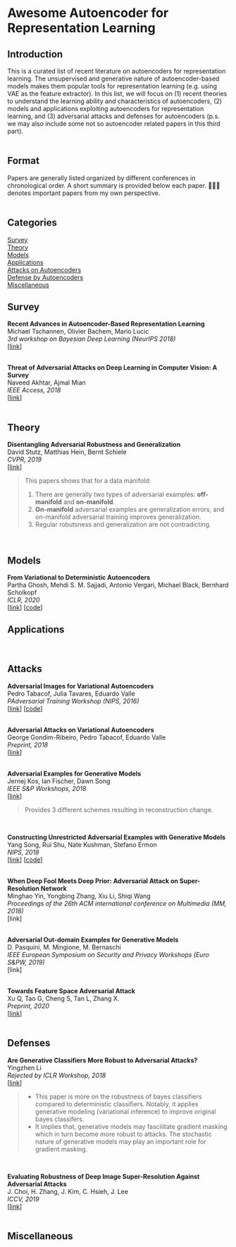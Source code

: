 # Awesome Autoencoder for Representation Learning

## Introduction
This is a curated list of recent literature on autoencoders for representation learning. The unsupervised and generative nature of autoencoder-based models makes them popular tools for representation learning (e.g. using VAE as the feature extractor). In this list, we will focus on (1) recent theories to understand the learning ability and characteristics of autoencoders, (2) models and applications exploiting autoencoders for representation learning, and (3) adversarial attacks and defenses for autoencoders (p.s. we may also include some not so autoencoder related papers in this third part).  
<br>

## Format
Papers are generally listed organized by different conferences in chronological order. A short summary is provided below each paper. 🧑🏻‍🚀 denotes important papers from my own perspective.  
<br>

## Categories
[Survey](#Survey)  
[Theory](#Theory)  
[Models](#Models)  
[Applications](#Applications)  
[Attacks on Autoencoders](#Attacks)   
[Defense by Autoencoders](#Defenses)  
[Miscellaneous](#Miscellaneous)
<br>

## Survey
**Recent Advances in Autoencoder-Based Representation Learning**  
Michael Tschannen, Olivier Bachem, Mario Lucic  
*3rd workshop on Bayesian Deep Learning (NeurIPS 2018)*  
[[link](https://arxiv.org/abs/1812.05069)]   
<br>

**Threat of Adversarial Attacks on Deep Learning in Computer Vision: A Survey**  
Naveed Akhtar, Ajmal Mian  
*IEEE Access, 2018*  
[[link](https://ieeexplore.ieee.org/abstract/document/8294186)]  
<br>


## Theory
**Disentangling Adversarial Robustness and Generalization**  
David Stutz, Matthias Hein, Bernt Schiele  
*CVPR, 2019*  
[[link](https://openaccess.thecvf.com/content_CVPR_2019/html/Stutz_Disentangling_Adversarial_Robustness_and_Generalization_CVPR_2019_paper.html)]  
> This papers shows that for a data manifold:  
> 1. There are generally two types of adversarial examples: **off-manifold** and **on-manifold**. 
> 2. **On-manifold** adversarial examples are generalization errors, and on-manifold adversarial training improves generalization.  
> 3. Regular robutsness and generalization are not contradicting.  
<br>

## Models
**From Variational to Deterministic Autoencoders**  
Partha Ghosh, Mehdi S. M. Sajjadi, Antonio Vergari, Michael Black, Bernhard Scholkopf  
*ICLR, 2020*  
[[link](https://openreview.net/forum?id=S1g7tpEYDS)] [[code](https://github.com/ParthaEth/Regularized_autoencoders-RAE-)]
<br>

## Applications
<br>

## Attacks
**Adversarial Images for Variational Autoencoders**  
Pedro Tabacof, Julia Tavares, Eduardo Valle  
*PAdversarial Training Workshop (NIPS, 2016)*  
[[link](https://arxiv.org/abs/1612.00155)] [[code](https://github.com/tabacof/adv_vae)]  
<br>

**Adversarial Attacks on Variational Autoencoders**   
George Gondim-Ribeiro, Pedro Tabacof, Eduardo Valle   
*Preprint, 2018*  
[[link](https://arxiv.org/abs/1806.04646)]   
<br>

**Adversarial Examples for Generative Models**  
Jernej Kos, Ian Fischer, Dawn Song  
*IEEE S&P Workshops, 2018*  
[[link](https://ieeexplore.ieee.org/abstract/document/8424630/)] 
> Provides 3 different schemes resulting in reconstruction change. 
<br>

**Constructing Unrestricted Adversarial Examples with Generative Models**  
Yang Song, Rui Shu, Nate Kushman, Stefano Ermon  
*NIPS, 2018*  
[[link](https://arxiv.org/abs/1805.07894)] [[code](https://github.com/ermongroup/generative_adversary)]  
<br>

**When Deep Fool Meets Deep Prior: Adversarial Attack on Super-Resolution Network**  
Minghao Yin, Yongbing Zhang, Xiu Li, Shiqi Wang  
*Proceedings of the 26th ACM international conference on Multimedia (MM, 2018)*   
[link]  
<br>

**Adversarial Out-domain Examples for Generative Models**  
D. Pasquini, M. Mingione, M. Bernaschi  
*IEEE European Symposium on Security and Privacy Workshops (Euro S&PW, 2019)*  
[link]  
<br>

**Towards Feature Space Adversarial Attack**   
Xu Q, Tao G, Cheng S, Tan L, Zhang X.  
*Preprint, 2020*   
[[link](https://arxiv.org/abs/2004.12385)]   
<br>

## Defenses  
**Are Generative Classifiers More Robust to Adversarial Attacks?**  
Yingzhen Li   
*Rejected by ICLR Workshop, 2018*   
[[link](https://openreview.net/forum?id=BkVmRByPG)]  
> - This paper is more on the robustness of bayes classifiers compared to deterministic classifiers. Notably, it applies generative modeling (variational inference) to improve original bayes classifers.  
> - It implies that, generative models may fascilitate gradient masking which in turn become more robust to attacks. The stochastic nature of generative models may play an important role for gradient masking.
<br>

**Evaluating Robustness of Deep Image Super-Resolution Against Adversarial Attacks**    
J. Choi, H. Zhang, J. Kim, C. Hsieh, J. Lee   
*ICCV, 2019*   
[[link](http://openaccess.thecvf.com/content_ICCV_2019/html/Choi_Evaluating_Robustness_of_Deep_Image_Super-Resolution_Against_Adversarial_Attacks_ICCV_2019_paper.html)]  
<br>

## Miscellaneous








